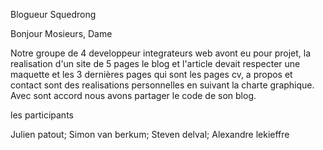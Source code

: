 Blogueur Squedrong

Bonjour Mosieurs, Dame

Notre groupe de 4 developpeur integrateurs web avont eu pour projet, la realisation d'un site de 5 pages le  blog et l'article devait respecter une maquette et les 3 dernières pages qui sont les pages cv, a propos et contact sont des realisations personnelles en suivant la charte graphique. Avec sont accord nous avons partager le code de son blog. 


les participants

Julien patout;
Simon van berkum;
Steven delval;
Alexandre lekieffre
